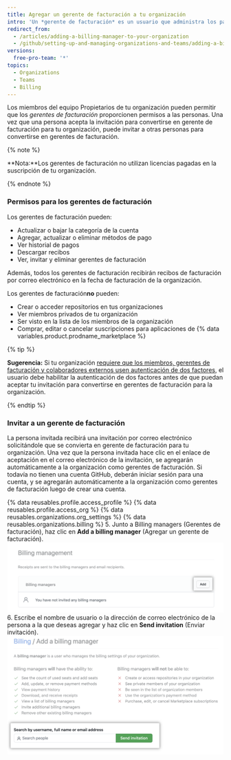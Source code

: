 ```yaml
---
title: Agregar un gerente de facturación a tu organización
intro: 'Un *gerente de facturación* es un usuario que administra los parámetros de facturación de tu organización, como la actualización de la información de pago. Esta es una gran opción si los miembros regulares de tu organización habitualmente no tienen acceso a los recursos de facturación.'
redirect_from:
  - /articles/adding-a-billing-manager-to-your-organization
  - /github/setting-up-and-managing-organizations-and-teams/adding-a-billing-manager-to-your-organization
versions:
  free-pro-team: '*'
topics:
  - Organizations
  - Teams
  - Billing
---
```


Los miembros del equipo Propietarios de tu organización pueden permitir que los *gerentes de facturación* proporcionen permisos a las personas. Una vez que una persona acepta la invitación para convertirse en gerente de facturación para tu organización, puede invitar a otras personas para convertirse en gerentes de facturación.

{% note %}

**Nota:**Los gerentes de facturación no utilizan licencias pagadas en la suscripción de tu organización.

{% endnote %}

### Permisos para los gerentes de facturación

Los gerentes de facturación pueden:

- Actualizar o bajar la categoría de la cuenta
- Agregar, actualizar o eliminar métodos de pago
- Ver historial de pagos
- Descargar recibos
- Ver, invitar y eliminar gerentes de facturación

Además, todos los gerentes de facturación recibirán recibos de facturación por correo electrónico en la fecha de facturación de la organización.

Los gerentes de facturación**no** pueden:

- Crear o acceder repositorios en tus organizaciones
- Ver miembros privados de tu organización
- Ser visto en la lista de los miembros de la organización
- Comprar, editar o cancelar suscripciones para aplicaciones de {% data variables.product.prodname_marketplace %}

{% tip %}

**Sugerencia:** Si tu organización [requiere que los miembros, gerentes de facturación y colaboradores externos usen autenticación de dos factores](/articles/requiring-two-factor-authentication-in-your-organization), el usuario debe habilitar la autenticación de dos factores antes de que puedan aceptar tu invitación para convertirse en gerentes de facturación para la organización.

{% endtip %}

### Invitar a un gerente de facturación

La persona invitada recibirá una invitación por correo electrónico solicitándole que se convierta en gerente de facturación para tu organización. Una vez que la persona invitada hace clic en el enlace de aceptación en el correo electrónico de la invitación, se agregarán automáticamente a la organización como gerentes de facturación. Si todavía no tienen una cuenta GitHub, deberán iniciar sesión para una cuenta, y se agregarán automáticamente a la organización como gerentes de facturación luego de crear una cuenta.

{% data reusables.profile.access_profile %}
{% data reusables.profile.access_org %}
{% data reusables.organizations.org_settings %}
{% data reusables.organizations.billing %}
5. Junto a Billing managers (Gerentes de facturación), haz clic en **Add a billing manager** (Agregar un gerente de facturación). ![Invitar gerente de facturación](/assets/images/help/billing/settings_billing_managers_list.png)
6. Escribe el nombre de usuario o la dirección de correo electrónico de la persona a la que deseas agregar y haz clic en **Send invitation** (Enviar invitación). ![Página Invitar gerente de facturación](/assets/images/help/billing/billing_manager_invite.png)
